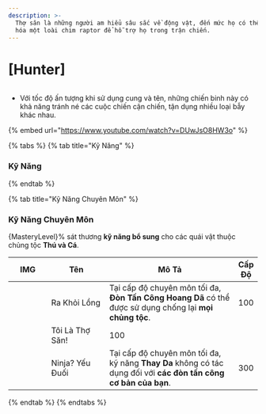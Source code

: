 ```yaml
---
description: >-
  Thợ săn là những người am hiểu sâu sắc về động vật, đến mức họ có thể thuần
  hóa một loài chim raptor để hỗ trợ họ trong trận chiến.
---
```


# \[Hunter]

<figure><img src="../../.gitbook/assets/700px-1Caçador.png" alt=""><figcaption></figcaption></figure>

* Với tốc độ ấn tượng khi sử dụng cung và tên, những chiến binh này có khả năng tránh né các cuộc chiến cận chiến, tận dụng nhiều loại bẫy khác nhau.

{% embed url="https://www.youtube.com/watch?v=DUwJsO8HW3o" %}

{% tabs %}
{% tab title="Kỹ Năng" %}
### **Kỹ Năng**
{% endtab %}

{% tab title="Kỹ Năng Chuyên Môn" %}
### Kỹ Năng Chuyên Môn

{MasteryLevel}% sát thương **kỹ năng bổ sung** cho các quái vật thuộc chủng tộc **Thú và Cá**.

<table><thead><tr><th width="84">IMG</th><th width="139">Tên</th><th width="373">Mô Tả</th><th>Cấp Độ</th></tr></thead><tbody><tr><td><img src="../../.gitbook/assets/126a.png" alt=""></td><td>Ra Khỏi Lồng</td><td>Tại cấp độ chuyên môn tối đa, <strong>Đòn Tấn Công Hoang Dã</strong> có thể được sử dụng chống lại <strong>mọi chủng tộc</strong>.</td><td>100</td></tr><tr><td><img src="../../.gitbook/assets/126a.png" alt=""></td><td>Tôi Là Thợ Săn!</td><td>100</td><td></td></tr><tr><td><img src="../../.gitbook/assets/130a.png" alt=""></td><td>Ninja? Yếu Đuối</td><td>Tại cấp độ chuyên môn tối đa, kỹ năng <strong>Thay Da</strong> không có tác dụng đối với <strong>các đòn tấn công cơ bản của bạn</strong>.</td><td>300</td></tr></tbody></table>
{% endtab %}
{% endtabs %}
